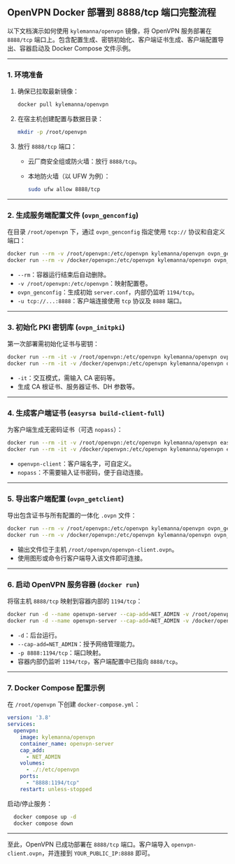 ## OpenVPN Docker 部署到 8888/tcp 端口完整流程

以下文档演示如何使用 `kylemanna/openvpn` 镜像，将 OpenVPN 服务部署在 `8888/tcp` 端口上。包含配置生成、密钥初始化、客户端证书生成、客户端配置导出、容器启动及 Docker Compose 文件示例。

------

### 1. 环境准备

1. 确保已拉取最新镜像：

   ```bash
   docker pull kylemanna/openvpn
   ```

2. 在宿主机创建配置与数据目录：

   ```bash
   mkdir -p /root/openvpn
   ```

3. 放行 `8888/tcp` 端口：

   - 云厂商安全组或防火墙：放行 `8888/tcp`。

   - 本地防火墙（以 UFW 为例）：

     ```bash
     sudo ufw allow 8888/tcp
     ```

------

### 2. 生成服务端配置文件 (`ovpn_genconfig`)

在目录 `/root/openvpn` 下，通过 `ovpn_genconfig` 指定使用 `tcp://` 协议和自定义端口：

```bash
docker run --rm -v /root/openvpn:/etc/openvpn kylemanna/openvpn ovpn_genconfig -u tcp://YOUR_PUBLIC_IP:8888
docker run --rm -v /docker/openvpn:/etc/openvpn kylemanna/openvpn ovpn_genconfig -u udp://YOUR_PUBLIC_IP:8888
```

- `--rm`：容器运行结束后自动删除。
- `-v /root/openvpn:/etc/openvpn`：映射配置卷。
- `ovpn_genconfig`：生成初始 `server.conf`，内部仍监听 `1194/tcp`。
- `-u tcp://...:8888`：客户端连接使用 `tcp` 协议及 `8888` 端口。

------

### 3. 初始化 PKI 密钥库 (`ovpn_initpki`)

第一次部署需初始化证书与密钥：

```bash
docker run --rm -it -v /root/openvpn:/etc/openvpn kylemanna/openvpn ovpn_initpki
docker run --rm -it -v /docker/openvpn:/etc/openvpn kylemanna/openvpn ovpn_initpki
```

- `-it`：交互模式，需输入 CA 密码等。
- 生成 CA 根证书、服务器证书、DH 参数等。

------

### 4. 生成客户端证书 (`easyrsa build-client-full`)

为客户端生成无密码证书（可选 `nopass`）：

```bash
docker run --rm -it -v /root/openvpn:/etc/openvpn kylemanna/openvpn easyrsa build-client-full openvpn-client nopass
docker run --rm -it -v /docker/openvpn:/etc/openvpn kylemanna/openvpn easyrsa build-client-full openvpn-client nopass
```

- `openvpn-client`：客户端名字，可自定义。
- `nopass`：不需要输入证书密码，便于自动连接。

------

### 5. 导出客户端配置 (`ovpn_getclient`)

导出包含证书与所有配置的一体化 `.ovpn` 文件：

```bash
docker run --rm -v /root/openvpn:/etc/openvpn kylemanna/openvpn ovpn_getclient openvpn-client > /root/openvpn/openvpn-client.ovpn
docker run --rm -v /docker/openvpn:/etc/openvpn kylemanna/openvpn ovpn_getclient openvpn-client > ./openvpn-client.ovpn
```

- 输出文件位于主机 `/root/openvpn/openvpn-client.ovpn`。
- 使用图形或命令行客户端导入该文件即可连接。

------

### 6. 启动 OpenVPN 服务容器 (`docker run`)

将宿主机 `8888/tcp` 映射到容器内部的 `1194/tcp`：

```bash
docker run -d --name openvpn-server --cap-add=NET_ADMIN -v /root/openvpn:/etc/openvpn -p 8888:1194/tcp kylemanna/openvpn
docker run -d --name openvpn-server --cap-add=NET_ADMIN -v /docker/openvpn:/etc/openvpn -p 1194:1194 kylemanna/openvpn
```

- `-d`：后台运行。
- `--cap-add=NET_ADMIN`：授予网络管理能力。
- `-p 8888:1194/tcp`：端口映射。
- 容器内部仍监听 `1194/tcp`，客户端配置中已指向 `8888/tcp`。

------

### 7. Docker Compose 配置示例

在 `/root/openvpn` 下创建 `docker-compose.yml`：

```yaml
version: '3.8'
services:
  openvpn:
    image: kylemanna/openvpn
    container_name: openvpn-server
    cap_add:
      - NET_ADMIN
    volumes:
      - ./:/etc/openvpn
    ports:
      - "8888:1194/tcp"
    restart: unless-stopped
```

启动/停止服务：

```bash
  docker compose up -d
  docker compose down
```

------

至此，OpenVPN 已成功部署在 `8888/tcp` 端口。客户端导入 `openvpn-client.ovpn`，并连接到 `YOUR_PUBLIC_IP:8888` 即可。